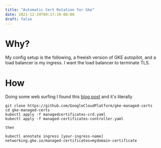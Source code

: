 ```yaml
---
title: "Automatic Cert Rotation for Gke"
date: 2021-12-29T09:17:19-08:00
draft: false
---
```



# Why?

My config setup is the following, a freeish version of GKE autopilot, and a load balancer is my ingress. I want the load balancer to terminate TLS.

# How

Doing some web surfing I found this [blog post](https://johnclarke73.medium.com/tls-configuration-in-gke-the-really-simple-way-5af7abb0e8e1) and it's literally 

```
git clone https://github.com/GoogleCloudPlatform/gke-managed-certs
cd gke-managed-certs
kubectl apply -f managedcertificates-crd.yaml
kubectl apply -f managed-certificates-controller.yaml

then

kubectl annotate ingress [your-ingress-name] 
networking.gke.io/managed-certificates=mydomain-certificate
```